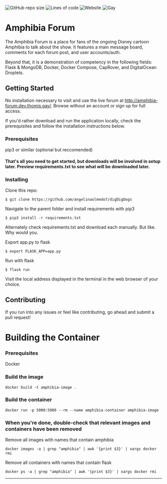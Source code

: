 ![GitHub repo size](https://img.shields.io/github/repo-size/PudgyElderGod/amphibia_forum_mongo)
![Lines of code](https://img.shields.io/tokei/lines/github/pudgyeldergod/amphibia_forum_mongo) 
![Website](https://img.shields.io/website?down_color=red&down_message=Offline&up_color=green&up_message=Online&url=http%3A%2F%2Famphibia-forum.dev.thomis.gay%2F)
![Gay](https://img.shields.io/badge/me-Gay-blueviolet)

# Amphibia Forum
The Amphibia Forum is a place for fans of the ongoing Disney cartoon Amphibia to talk about the show. It features a main message board, comments for each forum post, and user accounts/auth. 

Beyond that, it is a demonstration of competency in the following fields: Flask & MongoDB, Docker, Docker Compose, CapRover, and DigitalOcean Droplets.

## Getting Started
No installation necessary to visit and use the live forum at http://amphibia-forum.dev.thomis.gay/. Browse without an account or sign up for full access.

If you'd rather download and run the application locally, check the prerequisites and follow the installation instructions below. 

### Prerequisites

pip3 or similar (optional but reccomended)

#### That's all you need to get started, but downloads will be involved in setup later. Preview requirements.txt to see what will be downloaded later. 

### Installing
Clone this repo:
```
$ git clone https://github.com/angelinaolmedo7/digDigDogs
```

Navigate to the parent folder and install requirements with pip3
```
$ pip3 install -r requirements.txt
```
Alternately check requirements.txt and download each manually. But like. Why would you.

Export app.py to flask 
```
$ export FLASK_APP=app.py
```

Run with flask
```
$ flask run
```
Visit the local address displayed in the terminal in the web browser of your choice.


## Contributing
If you run into any issues or feel like contributing, go ahead and submit a pull request!

# Building the Container
### Prerequisites
Docker

### Build the image
```
docker build -t amphibia-image .
```

### Build the container
```
docker run -p 5000:5000 --rm --name amphibia-container amphibia-image
```

### When you're done, double-check that relevant images and containers have been removed 
Remove all images with names that contain amphibia
```
docker images -a | grep "amphibia" | awk '{print $3}' | xargs docker rmi
```

Remove all containers with names that contain flask
```
docker ps -a | grep "amphibia" | awk '{print $3}' | xargs docker rmi
```
___
